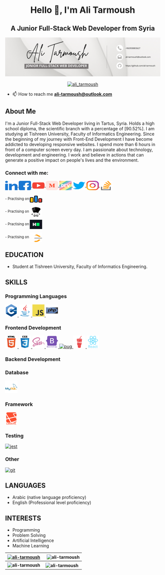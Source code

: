 <h1 align="center">Hello 👋, I'm Ali Tarmoush</h1>
<h2 align="center">A Junior Full-Stack Web Developer from Syria</h2>
<p align="center">
    <img 
        src="assets/img/ali-tarmoush.png"
        alt="ali-tarmoush"
    >
</p>
<p align="center">
    <a href="https://twitter.com/ali_tarmoush" target="blank">
        <img 
            src="https://img.shields.io/twitter/follow/ali_tarmoush?logo=twitter&style=for-the-badge" 
            alt="ali_tarmoush" 
        />
    </a>
</p>

- 📫 How to reach me **ali-tarmoush@outlook.com**

<h2>About Me</h2>
<p align="left">
    I'm a Junior Full-Stack Web Developer living in Tartus, Syria. Holds a high school diploma, the scientific branch with a percentage of [90.52%]. I am studying at Tishreen University, Faculty of Informatics Engineering. Since the beginning of my journey with Front-End Development I have become addicted to developing responsive websites. I spend more than 6 hours in front of a computer screen every day. I am passionate about technology, development and engineering. I work and believe in actions that can generate a positive impact on people's lives and the environment.
</p>
<h3 align="left">Connect with me:</h3>
<p align="left">
    <!-- linkedin -->
    <a href="https://linkedin.com/in/ali-tarmoush-4524151a2" target="_blank">
        <img 
            align="center"
            src="assets/svg/linked-in.svg"
            alt="Ali Tarmoush on linkedin"
            height="30"
            width="40"
        > 
    </a>
    <!-- fb -->
    <a href="https://fb.com/ali.tarmwsh.9"target="_blank">
        <img 
            align="center"
            src="./assets/svg/facebook.svg"
            alt="Ali Tarmoush on Facebook"
            height="30"
            width="40"
        > 
    </a>
    <!-- youtube -->
    <a href="https://www.youtube.com/channel/UC_32dqqA3078JjERjKDdImg"target="_blank">
        <img 
            align="center"
            src="assets/svg/youtube.svg"
            alt="Ali Tarmoush on Youtube"
            height="30"
            width="40"> 
    </a>
    <!-- medium -->
    <a href="https://medium.com/@ali-tarmoush" target="blank">
        <img 
            align="center" 
            src="./assets/svg/medium.svg" 
            alt="Ali Tarmoush on Medium" 
            height="30" 
            width="40" />
    </a>
    <!-- dev.to -->
    <a href="https://dev.to/ali_tarmoush"target="_blank">
        <img 
            align="center"
            src="assets/svg/devto.svg"
            alt="Ali Tarmoush on DevTo"
            height="30"
            width="40"
        > 
    </a>
    <!-- twitter -->
    <a href="https://twitter.com/ali_tarmoush"target="_blank">
        <img 
            align="center"
            src="assets/svg/twitter.svg"
            alt="Ali Tarmoush on Twitter"
            height="30"
            width="40"
        > 
    </a>
    <!-- instagram -->
    <a href="https://instagram.com/ali_a_tarmoush"target="_blank">
        <img 
            align="center"
            src="assets/svg/instagram.svg"
            alt="Ali Tarmoush on Instagram"
            height="30"
            width="40"
        >
    </a>
    <!-- stackoverflow -->
    <a href="https://stackoverflow.com/users/15423157"target="_blank">
        <img 
            align="center"
            src="assets/svg/stack-overflow.svg"
            alt="Ali Tarmoush on StackOverflow"
            height="30"
            width="40"
        >
    </a>
<p align="left">
    <!-- codeforces -->
    <p style="font-size: .7rem;">
    - Practising on
        <a href="https://codeforces.com/profile/ali_tarmoush"target="_blank">
            <img 
                align="center"
                src="assets/svg/codeforces.svg"
                alt="Ali Tarmoush on Codeforces"
                height="30"
                width="40"
            >
        </a>
    </p>
    <!-- codechef -->
    <p style="font-size: .7rem;">
- Practising on 
    <a href="https://www.codechef.com/users/ali_tarmoush" target="blank">
        <img 
            align="center" 
            src="assets/svg/codechef.svg" 
            alt="Ali Tarmoush on CodeChef" 
            height="30" 
            width="40" 
        />
    </a>
    </p>
    <!-- hackerrank -->
    <p style="font-size: .7rem;">
- Practising on 
    <a href="https://www.hackerrank.com/ali_tarmoush"target="_blank">
        <img 
            align="center"
            src="assets/svg/hackerrank.svg"
            alt="Ali Tarmoush on HackerRank"
            height="30"
            width="40"
        >
    </a>
    </p>
    <!-- leetcode -->
    <p style="font-size: .7rem;">
- Practising on     
    <a href="https://www.leetcode.com/ali-tarmoush" target="blank">
        <img 
            align="center" 
            src="assets/svg/leet-code.svg" 
            alt="Ali Tarmoush on LeetCode" 
            height="30" 
            width="40" 
        />
    </a>
    </p>
</p>

<h2>EDUCATION</h2>

- Student at Tishreen University, Faculty of Informatics Engineering.
<h2>SKILLS</h2>

<h3>Programming Languages</h3>
<p align="left">
    <!-- C++ -->
    <a href="https://www.w3schools.com/cpp/"rel="noreferrer"target="_blank">
        <img alt="cplusplus"src="https://raw.githubusercontent.com/devicons/devicon/master/icons/cplusplus/cplusplus-original.svg"height="40"width="40"> 
    </a>
    <!-- java -->
    <a href="https://www.java.com"rel="noreferrer"target="_blank">
        <img alt="java"src="https://raw.githubusercontent.com/devicons/devicon/master/icons/java/java-original.svg"height="40"width="40"> 
    </a>
    <a href="https://developer.mozilla.org/en-US/docs/Web/JavaScript"rel="noreferrer"target="_blank">
        <img alt="javascript"src="https://raw.githubusercontent.com/devicons/devicon/master/icons/javascript/javascript-original.svg"height="40"width="40"> 
    </a>
    <a href="https://www.php.net"rel="noreferrer"target="_blank">
        <img alt="php"src="https://raw.githubusercontent.com/devicons/devicon/master/icons/php/php-original.svg"height="40"width="40">
        </a>
</p>
<h3>Frontend Development</h3>
<p align="left">
    <!-- html5 -->
    <a href="https://www.w3.org/html/"rel="noreferrer"target="_blank">
        <img alt="html5"src="https://raw.githubusercontent.com/devicons/devicon/master/icons/html5/html5-original-wordmark.svg"height="40"width="40">
    </a>
    <!-- css3 -->
    <a href="https://www.w3schools.com/css/"rel="noreferrer"target="_blank">
        <img alt="css3"src="https://raw.githubusercontent.com/devicons/devicon/master/icons/css3/css3-original-wordmark.svg"height="40"width="40"> 
    </a>
    <!-- sass -->
    <a href="https://sass-lang.com"rel="noreferrer"target="_blank">
        <img alt="sass"src="https://raw.githubusercontent.com/devicons/devicon/master/icons/sass/sass-original.svg"height="40"width="40">
    </a>
    <!-- bootstrap -->
    <a href="https://getbootstrap.com"rel="noreferrer"target="_blank">
        <img alt="bootstrap"src="https://raw.githubusercontent.com/devicons/devicon/master/icons/bootstrap/bootstrap-plain-wordmark.svg"height="40"width="40"> 
    </a>
    <!-- pugjs -->
    <a href="https://pugjs.org"rel="noreferrer"target="_blank">
        <img alt="pug"src="https://cdn.worldvectorlogo.com/logos/pug.svg"height="40"width="40"> 
    </a>
    <!-- gulpjs -->
    <a href="https://gulpjs.com"rel="noreferrer"target="_blank">
        <img alt="gulp"src="https://raw.githubusercontent.com/devicons/devicon/master/icons/gulp/gulp-plain.svg"height="40"width="40">
    </a>
    <!-- reactjs -->
    <a href="https://reactjs.org/"rel="noreferrer"target="_blank">
        <img alt="react"src="https://raw.githubusercontent.com/devicons/devicon/master/icons/react/react-original-wordmark.svg"height="40"width="40">
    </a>
</p>
<h3 align="left">Backend Development</h3>
<h3 align="left">Database</h3>
<p align="left">
    <a href="https://www.mysql.com/"rel="noreferrer"target="_blank">
        <img alt="mysql"src="https://raw.githubusercontent.com/devicons/devicon/master/icons/mysql/mysql-original-wordmark.svg"height="40"width="40">
    </a>
</p>
<h3 align="left">Framework</h3>
<p align="left">
    <a href="https://laravel.com/"rel="noreferrer"target="_blank">
        <img alt="laravel"src="https://raw.githubusercontent.com/devicons/devicon/master/icons/laravel/laravel-plain-wordmark.svg"height="40"width="40">
    </a>
</p>
<h3 align="left">Testing</h3>
    <a href="https://jestjs.io"rel="noreferrer"target="_blank">
        <img alt="jest"src="https://www.vectorlogo.zone/logos/jestjsio/jestjsio-icon.svg"height="40"width="40">
    </a>
<h3 align="left">Other</h3>
<p align="left">
    <a href="https://git-scm.com/"rel="noreferrer"target="_blank">
        <img alt="git"src="https://www.vectorlogo.zone/logos/git-scm/git-scm-icon.svg"height="40"width="40">
    </a>
</p>
<h2>LANGUAGES</h2>

- Arabic (native language proficiency)
- English (Professional level proficiency)

<h2>INTERESTS</h2>

- Programming
- Problem Solving
- Artificial Intelligence
- Machine Learning
<table align="center">
    <tr>
        <th>
            <a href="https://github.com/ryo-ma/github-profile-trophy">
                <img src="https://github-profile-trophy.vercel.app/?username=ali-tarmoush" alt="ali-tarmoush" />
            </a>
        </th>
        <th>  
            <img align="center"alt="ali-tarmoush"src="https://github-readme-stats.vercel.app/api?username=ali-tarmoush&show_icons=true&locale=en">
        </th>
    </tr>
    <tr>
        <th>
            <img align="left"alt="ali-tarmoush"src="https://github-readme-stats.vercel.app/api/top-langs?username=ali-tarmoush&show_icons=true&locale=en&layout=compact">
        </th>
        <th>
            <img align="center"alt="ali-tarmoush"src="https://github-readme-streak-stats.herokuapp.com/?user=ali-tarmoush&">
        </th>
    </tr>
</table>
